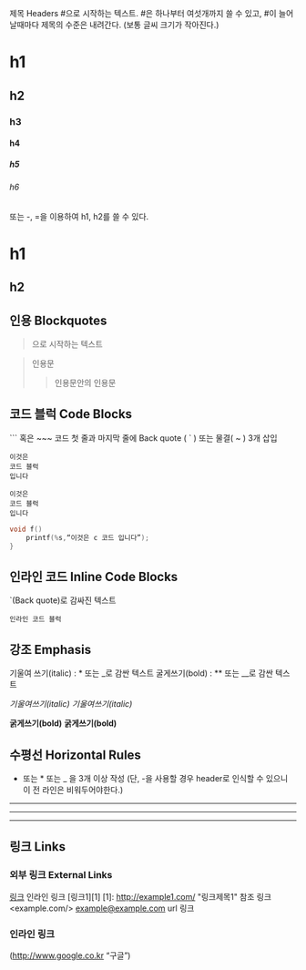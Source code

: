 제목 Headers
#으로 시작하는 텍스트.
#은 하나부터 여섯개까지 쓸 수 있고, #이 늘어날때마다 제목의 수준은 내려간다.
(보통 글씨 크기가 작아진다.)
# h1
## h2
### h3
#### h4
##### h5
###### h6

또는 -, =을 이용하여 h1, h2를 쓸 수 있다.

h1
===
h2
---

## 인용 Blockquotes
>으로 시작하는 텍스트

> 인용문
>> 인용문안의 인용문

## 코드 블럭 Code Blocks
``` 혹은 ~~~ 코드 첫 줄과 마지막 줄에 Back quote ( ` ) 또는 물결( ~ ) 3개 삽입

```
이것은
코드 블럭
입니다
```

~~~
이것은 
코드 블럭
입니다
~~~

```c
void f()
    printf(%s,“이것은 c 코드 입니다”);
}
```

## 인라인 코드 Inline Code Blocks
`(Back quote)로 감싸진 텍스트

 `인라인 코드 블럭`

## 강조 Emphasis
기울여 쓰기(italic) : * 또는 _로 감싼 텍스트
굴게쓰기(bold) : ** 또는 __로 감싼 텍스트

*기울여쓰기(italic)*
_기울여쓰기(italic)_

**굵게쓰기(bold)**
__굵게쓰기(bold)__

## 수평선 Horizontal Rules
- 또는 * 또는 _ 을 3개 이상 작성
(단, -을 사용할 경우 header로 인식할 수 있으니 이 전 라인은 비워두어야한다.)

---
***
___

## 링크 Links
### 외부 링크 External Links
[링크](http://example.com "링크 제목") 인라인 링크
[링크1][1] [1]: http://example1.com/ "링크제목1" 참조 링크
<example.com/> <example@example.com> url 링크

### 인라인 링크
(http://www.google.co.kr “구글”)












